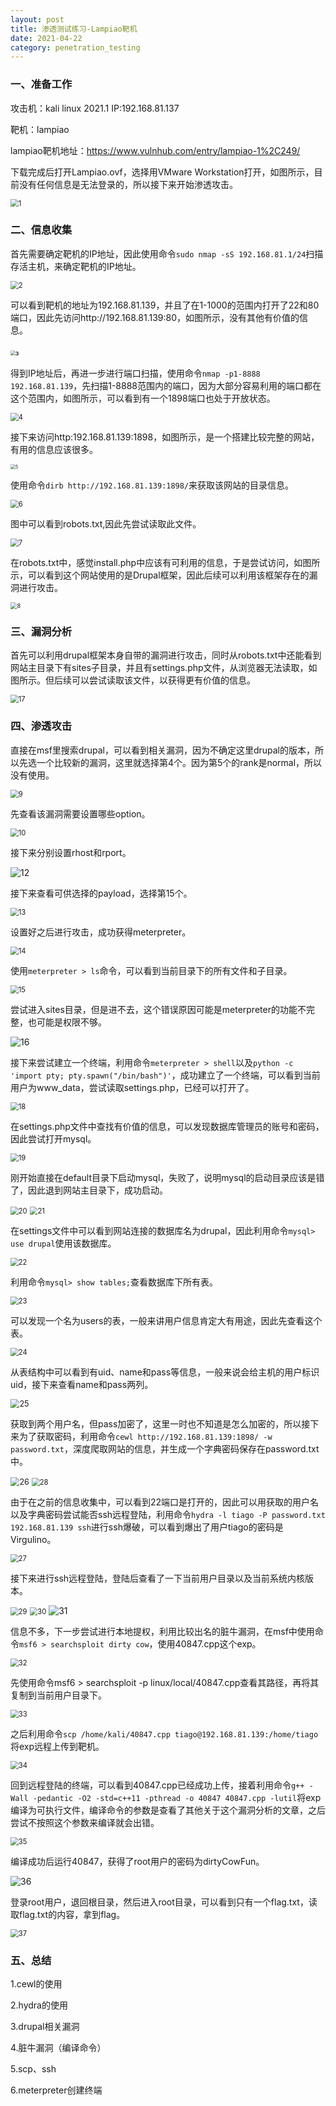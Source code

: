 ```yaml
---
layout: post
title: 渗透测试练习-Lampiao靶机
date: 2021-04-22
category: penetration_testing
---
```


### 一、准备工作

攻击机：kali linux 2021.1 IP:192.168.81.137

靶机：lampiao

lampiao靶机地址：https://www.vulnhub.com/entry/lampiao-1%2C249/

下载完成后打开Lampiao.ovf，选择用VMware Workstation打开，如图所示，目前没有任何信息是无法登录的，所以接下来开始渗透攻击。

<img src="https://github.com/littleO-range/littleO-range.github.io/raw/master/_ptimages/1.png" alt="1" style="zoom: 80%;" />

### 二、信息收集

首先需要确定靶机的IP地址，因此使用命令`sudo nmap -sS 192.168.81.1/24`扫描存活主机，来确定靶机的IP地址。

<img src="https://github.com/littleO-range/littleO-range.github.io/raw/master/_ptimages/2.png" alt="2" style="zoom: 80%;" />

可以看到靶机的地址为192.168.81.139，并且了在1-1000的范围内打开了22和80端口，因此先访问http://192.168.81.139:80，如图所示，没有其他有价值的信息。

### <img src="https://github.com/littleO-range/littleO-range.github.io/raw/master/_ptimages/3.png" alt="3" style="zoom: 50%;" />

得到IP地址后，再进一步进行端口扫描，使用命令`nmap -p1-8888 192.168.81.139`，先扫描1-8888范围内的端口，因为大部分容易利用的端口都在这个范围内，如图所示，可以看到有一个1898端口也处于开放状态。

<img src="https://github.com/littleO-range/littleO-range.github.io/raw/master/_ptimages/4.png" alt="4" style="zoom: 80%;" />

接下来访问http:192.168.81.139:1898，如图所示，是一个搭建比较完整的网站，有用的信息应该很多。

<img src="https://github.com/littleO-range/littleO-range.github.io/raw/master/_ptimages/5.png" alt="5" style="zoom: 50%;" />

使用命令`dirb http://192.168.81.139:1898/`来获取该网站的目录信息。

<img src="https://github.com/littleO-range/littleO-range.github.io/raw/master/_ptimages/6.png" alt="6" style="zoom: 80%;" />

图中可以看到robots.txt,因此先尝试读取此文件。

<img src="https://github.com/littleO-range/littleO-range.github.io/raw/master/_ptimages/7.png" alt="7" style="zoom: 80%;" />

在robots.txt中，感觉install.php中应该有可利用的信息，于是尝试访问，如图所示，可以看到这个网站使用的是Drupal框架，因此后续可以利用该框架存在的漏洞进行攻击。

<img src="https://github.com/littleO-range/littleO-range.github.io/raw/master/_ptimages/8.png" alt="8" style="zoom: 65%;" />

### 三、漏洞分析

首先可以利用drupal框架本身自带的漏洞进行攻击，同时从robots.txt中还能看到网站主目录下有sites子目录，并且有settings.php文件，从浏览器无法读取，如图所示。但后续可以尝试读取该文件，以获得更有价值的信息。

<img src="https://github.com/littleO-range/littleO-range.github.io/raw/master/_ptimages/17.png" alt="17" style="zoom: 80%;" />

### 四、渗透攻击

直接在msf里搜索drupal，可以看到相关漏洞，因为不确定这里drupal的版本，所以先选一个比较新的漏洞，这里就选择第4个。因为第5个的rank是normal，所以没有使用。

<img src="https://github.com/littleO-range/littleO-range.github.io/raw/master/_ptimages/9.png" alt="9" style="zoom: 80%;" />

先查看该漏洞需要设置哪些option。

<img src="https://github.com/littleO-range/littleO-range.github.io/raw/master/_ptimages/10.png" alt="10" style="zoom: 80%;" />

接下来分别设置rhost和rport。

<img src="https://github.com/littleO-range/littleO-range.github.io/raw/master/_ptimages/12.png" alt="12" style="zoom: 100%;" />

接下来查看可供选择的payload，选择第15个。

<img src="https://github.com/littleO-range/littleO-range.github.io/raw/master/_ptimages/13.png" alt="13" style="zoom: 80%;" />

设置好之后进行攻击，成功获得meterpreter。

<img src="https://github.com/littleO-range/littleO-range.github.io/raw/master/_ptimages/14.png" alt="14" style="zoom: 80%;" />

使用`meterpreter > ls`命令，可以看到当前目录下的所有文件和子目录。

<img src="https://github.com/littleO-range/littleO-range.github.io/raw/master/_ptimages/15.png" alt="15" style="zoom: 80%;" />

尝试进入sites目录，但是进不去，这个错误原因可能是meterpreter的功能不完整，也可能是权限不够。

<img src="https://github.com/littleO-range/littleO-range.github.io/raw/master/_ptimages/16.png" alt="16" style="zoom: 100%;" />

接下来尝试建立一个终端，利用命令`meterpreter > shell`以及`python -c 'import pty; pty.spawn("/bin/bash")'`，成功建立了一个终端，可以看到当前用户为www_data，尝试读取settings.php，已经可以打开了。

<img src="https://github.com/littleO-range/littleO-range.github.io/raw/master/_ptimages/18.png" alt="18" style="zoom: 80%;" />

在settings.php文件中查找有价值的信息，可以发现数据库管理员的账号和密码，因此尝试打开mysql。

<img src="https://github.com/littleO-range/littleO-range.github.io/raw/master/_ptimages/19.png" alt="19" style="zoom: 80%;" />

刚开始直接在default目录下启动mysql，失败了，说明mysql的启动目录应该是错了，因此退到网站主目录下，成功启动。

<img src="https://github.com/littleO-range/littleO-range.github.io/raw/master/_ptimages/20.png" alt="20" style="zoom: 80%;" />

<img src="https://github.com/littleO-range/littleO-range.github.io/raw/master/_ptimages/21.png" alt="21" style="zoom: 80%;" />

在settings文件中可以看到网站连接的数据库名为drupal，因此利用命令`mysql> use drupal`使用该数据库。

<img src="https://github.com/littleO-range/littleO-range.github.io/raw/master/_ptimages/22.png" alt="22" style="zoom: 80%;" />

利用命令`mysql> show tables;`查看数据库下所有表。

<img src="https://github.com/littleO-range/littleO-range.github.io/raw/master/_ptimages/23.png" alt="23" style="zoom: 80%;" />

可以发现一个名为users的表，一般来讲用户信息肯定大有用途，因此先查看这个表。

<img src="https://github.com/littleO-range/littleO-range.github.io/raw/master/_ptimages/24.png" alt="24" style="zoom: 80%;" />

从表结构中可以看到有uid、name和pass等信息，一般来说会给主机的用户标识uid，接下来查看name和pass两列。

<img src="https://github.com/littleO-range/littleO-range.github.io/raw/master/_ptimages/25.png" alt="25" style="zoom: 90%;" />

获取到两个用户名，但pass加密了，这里一时也不知道是怎么加密的，所以接下来为了获取密码，利用命令`cewl http://192.168.81.139:1898/ -w password.txt`，深度爬取网站的信息，并生成一个字典密码保存在password.txt中。

<img src="https://github.com/littleO-range/littleO-range.github.io/raw/master/_ptimages/26.png" alt="26" style="zoom: 90%;" />

<img src="https://github.com/littleO-range/littleO-range.github.io/raw/master/_ptimages/28.png" alt="28" style="zoom: 80%;" />

由于在之前的信息收集中，可以看到22端口是打开的，因此可以用获取的用户名以及字典密码尝试能否ssh远程登陆，利用命令`hydra -l tiago -P password.txt 192.168.81.139 ssh`进行ssh爆破，可以看到爆出了用户tiago的密码是Virgulino。

<img src="https://github.com/littleO-range/littleO-range.github.io/raw/master/_ptimages/27.png" alt="27" style="zoom: 80%;" />

接下来进行ssh远程登陆，登陆后查看了一下当前用户目录以及当前系统内核版本。

<img src="https://github.com/littleO-range/littleO-range.github.io/raw/master/_ptimages/29.png" alt="29" style="zoom: 80%;" />

<img src="https://github.com/littleO-range/littleO-range.github.io/raw/master/_ptimages/30.png" alt="30" style="zoom: 80%;" />

<img src="https://github.com/littleO-range/littleO-range.github.io/raw/master/_ptimages/31.png" alt="31" style="zoom: 100%;" />

信息不多，下一步尝试进行本地提权，利用比较出名的脏牛漏洞，在msf中使用命令`msf6 > searchsploit dirty cow`，使用40847.cpp这个exp。

<img src="https://github.com/littleO-range/littleO-range.github.io/raw/master/_ptimages/32.png" alt="32" style="zoom: 80%;" />

先使用命令msf6 > searchsploit -p linux/local/40847.cpp查看其路径，再将其复制到当前用户目录下。

<img src="https://github.com/littleO-range/littleO-range.github.io/raw/master/_ptimages/33.png" alt="33" style="zoom: 80%;" />

之后利用命令`scp /home/kali/40847.cpp tiago@192.168.81.139:/home/tiago`将exp远程上传到靶机。

<img src="https://github.com/littleO-range/littleO-range.github.io/raw/master/_ptimages/34.png" alt="34" style="zoom: 80%;" />

回到远程登陆的终端，可以看到40847.cpp已经成功上传，接着利用命令`g++ -Wall -pedantic -O2 -std=c++11 -pthread -o 40847 40847.cpp -lutil`将exp编译为可执行文件，编译命令的参数是查看了其他关于这个漏洞分析的文章，之后尝试不按照这个参数来编译就会出错。

<img src="https://github.com/littleO-range/littleO-range.github.io/raw/master/_ptimages/35.png" alt="35" style="zoom: 80%;" />

编译成功后运行40847，获得了root用户的密码为dirtyCowFun。

<img src="https://github.com/littleO-range/littleO-range.github.io/raw/master/_ptimages/36.png" alt="36" style="zoom: 100%;" />

登录root用户，退回根目录，然后进入root目录，可以看到只有一个flag.txt，读取flag.txt的内容，拿到flag。

<img src="https://github.com/littleO-range/littleO-range.github.io/raw/master/_ptimages/37.png" alt="37" style="zoom: 80%;" />

### 五、总结

1.cewl的使用

2.hydra的使用

3.drupal相关漏洞

4.脏牛漏洞（编译命令）

5.scp、ssh

6.meterpreter创建终端



